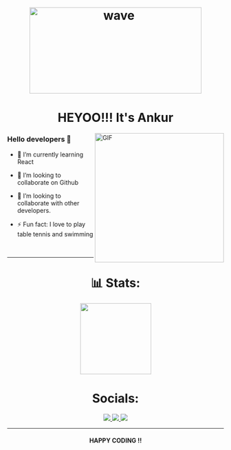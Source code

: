  <h1 align="center"><img alt="wave" src="http://www.becauselearning.com/wp-content/uploads/2017/11/hello-world.gif" width="400" height="200">   </h1>
 <h1 align="center"> HEYOO!!! It's<b> Ankur</b></h1>
 <img align="right" height="300px" alt="GIF" src="https://i.pinimg.com/originals/c7/e6/42/c7e64283cd631ebd281e23fc47d0316e.jpg" padding="5px" />

### Hello developers 👋

- 🌱 I’m currently learning React
- 👯 I’m looking to collaborate on Github

- 👯 I’m looking to collaborate with other developers.
- ⚡ Fun fact: I love to play table tennis and swimming



<br>

<hr>




<h1 align="center"> 📊 Stats: </h1>

<p align="center">
 
  <a href="https://github.com/Ankur-213-creator/github-readme-stats">
    <img src="https://github-readme-stats.vercel.app/api/top-langs/?username=Ankur-213-creator&layout=compact&bg_color=0d1117&text_color=FFF&border_color=444"  height="165">
  </a>
  <br>

 
  



<h1 align="center"> Socials: </h1>
  <p align="center">
    <a href="#">
      <img src="https://img.shields.io/badge/twitter-1DA1F2?&style=for-the-badge&logo=twitter&logoColor=white">
    </a>
 <a href="https://www.linkedin.com/in/ankur-kaushik-2397b4210/">
      <img src="https://img.shields.io/badge/linkedin-0A66C2?&style=for-the-badge&logo=linkedin&logoColor=white">
  <a href="https://instagram.com/ankur__kaushik__20"><img src="https://img.shields.io/badge/instagram-E4405F.svg?style=for-the-badge&logo=instagram&logoColor=white"/></a>
    </a>
   
    
    
  </p>
</h1>

<hr>
 
<h4 align="center"> HAPPY CODING !!  </h4>

